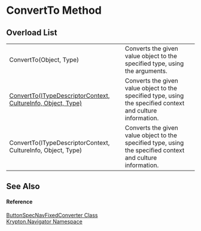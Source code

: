 # ConvertTo Method


## Overload List
<table>
<tr>
<td>ConvertTo(Object, Type)</td>
<td>Converts the given value object to the specified type, using the arguments.</td></tr>
<tr>
<td><a href="764eb953-ba63-8162-30d8-265add60c7ce.md">ConvertTo(ITypeDescriptorContext, CultureInfo, Object, Type)</a></td>
<td>Converts the given value object to the specified type, using the specified context and culture information.</td></tr>
<tr>
<td>ConvertTo(ITypeDescriptorContext, CultureInfo, Object, Type)</td>
<td>Converts the given value object to the specified type, using the specified context and culture information.</td></tr>
</table>

## See Also


#### Reference
<a href="f5f6fbf6-54d1-cb18-e4eb-c11cd0834ee4.md">ButtonSpecNavFixedConverter Class</a>  
<a href="a21ac074-d119-3dc6-bd1c-d3a12c0128bc.md">Krypton.Navigator Namespace</a>  
